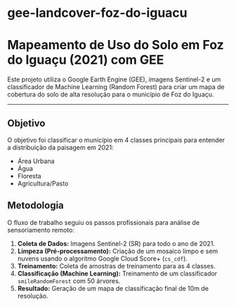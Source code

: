 # gee-landcover-foz-do-iguacu

# Mapeamento de Uso do Solo em Foz do Iguaçu (2021) com GEE

Este projeto utiliza o Google Earth Engine (GEE), imagens Sentinel-2 e um classificador de Machine Learning (Random Forest) para criar um mapa de cobertura do solo de alta resolução para o município de Foz do Iguaçu.

---

## Objetivo
O objetivo foi classificar o município em 4 classes principais para entender a distribuição da paisagem em 2021:
* Área Urbana
* Água
* Floresta
* Agricultura/Pasto

## Metodologia
O fluxo de trabalho seguiu os passos profissionais para análise de sensoriamento remoto:
1.  **Coleta de Dados:** Imagens Sentinel-2 (SR) para todo o ano de 2021.
2.  **Limpeza (Pré-processamento):** Criação de um mosaico limpo e sem nuvens usando o algoritmo Google Cloud Score+ (`cs_cdf`).
3.  **Treinamento:** Coleta de amostras de treinamento para as 4 classes.
4.  **Classificação (Machine Learning):** Treinamento de um classificador `smileRandomForest` com 50 árvores.
5.  **Resultado:** Geração de um mapa de classificação final de 10m de resolução.
